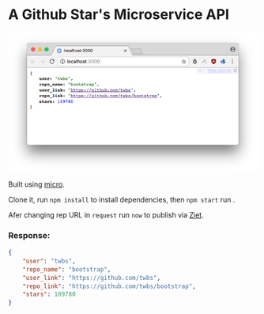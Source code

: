 # A Github Star's Microservice API

![Screenshot](Screenshot.png "A Github Star's Microservice API")

Built using [micro](https://github.com/zeit/micro).

Clone it, run `npm install` to install dependencies, then `npm start` run .

Afer changing rep URL in `request` run `now` to publish via [Ziet](https://zeit.co/docs/examples/json-api). 

### Response: 

```json
{
    "user": "twbs",
    "repo_name": "bootstrap",
    "user_link": "https://github.com/twbs",
    "repo_link": "https://github.com/twbs/bootstrap",
    "stars": 109780
}
```